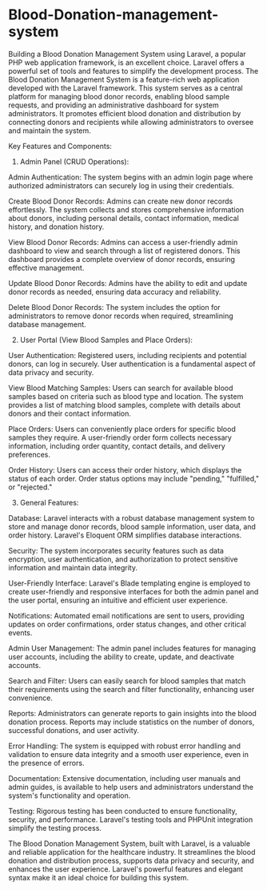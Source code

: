 # Blood-Donation-management-system
Building a Blood Donation Management System using Laravel, a popular PHP web application framework, is an excellent choice. Laravel offers a powerful set of tools and features to simplify the development process.
The Blood Donation Management System is a feature-rich web application developed with the Laravel framework. This system serves as a central platform for managing blood donor records, enabling blood sample requests, and providing an administrative dashboard for system administrators. It promotes efficient blood donation and distribution by connecting donors and recipients while allowing administrators to oversee and maintain the system.

Key Features and Components:

1. Admin Panel (CRUD Operations):

Admin Authentication: The system begins with an admin login page where authorized administrators can securely log in using their credentials.

Create Blood Donor Records: Admins can create new donor records effortlessly. The system collects and stores comprehensive information about donors, including personal details, contact information, medical history, and donation history.

View Blood Donor Records: Admins can access a user-friendly admin dashboard to view and search through a list of registered donors. This dashboard provides a complete overview of donor records, ensuring effective management.

Update Blood Donor Records: Admins have the ability to edit and update donor records as needed, ensuring data accuracy and reliability.

Delete Blood Donor Records: The system includes the option for administrators to remove donor records when required, streamlining database management.

2. User Portal (View Blood Samples and Place Orders):

User Authentication: Registered users, including recipients and potential donors, can log in securely. User authentication is a fundamental aspect of data privacy and security.

View Blood Matching Samples: Users can search for available blood samples based on criteria such as blood type and location. The system provides a list of matching blood samples, complete with details about donors and their contact information.

Place Orders: Users can conveniently place orders for specific blood samples they require. A user-friendly order form collects necessary information, including order quantity, contact details, and delivery preferences.

Order History: Users can access their order history, which displays the status of each order. Order status options may include "pending," "fulfilled," or "rejected."

3. General Features:

Database: Laravel interacts with a robust database management system to store and manage donor records, blood sample information, user data, and order history. Laravel's Eloquent ORM simplifies database interactions.

Security: The system incorporates security features such as data encryption, user authentication, and authorization to protect sensitive information and maintain data integrity.

User-Friendly Interface: Laravel's Blade templating engine is employed to create user-friendly and responsive interfaces for both the admin panel and the user portal, ensuring an intuitive and efficient user experience.

Notifications: Automated email notifications are sent to users, providing updates on order confirmations, order status changes, and other critical events.

Admin User Management: The admin panel includes features for managing user accounts, including the ability to create, update, and deactivate accounts.

Search and Filter: Users can easily search for blood samples that match their requirements using the search and filter functionality, enhancing user convenience.

Reports: Administrators can generate reports to gain insights into the blood donation process. Reports may include statistics on the number of donors, successful donations, and user activity.

Error Handling: The system is equipped with robust error handling and validation to ensure data integrity and a smooth user experience, even in the presence of errors.

Documentation: Extensive documentation, including user manuals and admin guides, is available to help users and administrators understand the system's functionality and operation.

Testing: Rigorous testing has been conducted to ensure functionality, security, and performance. Laravel's testing tools and PHPUnit integration simplify the testing process.

The Blood Donation Management System, built with Laravel, is a valuable and reliable application for the healthcare industry. It streamlines the blood donation and distribution process, supports data privacy and security, and enhances the user experience. Laravel's powerful features and elegant syntax make it an ideal choice for building this system.

